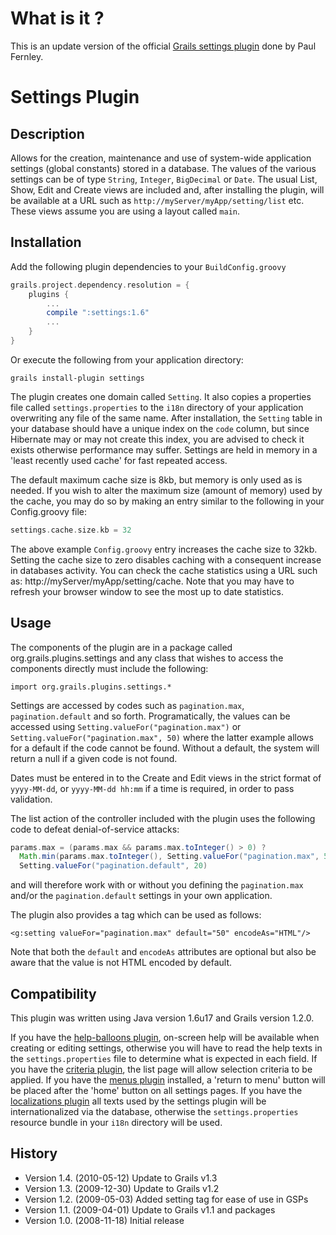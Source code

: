 # What is it ?

This is an update version of the official [Grails settings plugin](http://www.grails.org/plugin/settings) done by Paul Fernley.

# Settings Plugin

## Description

Allows for the creation, maintenance and use of system-wide application settings (global constants) stored in a database.
The values of the various settings can be of type `String`, `Integer`, `BigDecimal` or `Date`.
The usual List, Show, Edit and Create views are included and, after installing the plugin, will be available at a URL such as `http://myServer/myApp/setting/list` etc. 
These views assume you are using a layout called `main`.

## Installation

Add the following plugin dependencies to your `BuildConfig.groovy`
```groovy
grails.project.dependency.resolution = {
    plugins {
        ...
        compile ":settings:1.6"
        ...
    }
}
```

Or execute the following from your application directory:
```
grails install-plugin settings
```


The plugin creates one domain called `Setting`. It also copies a properties file called `settings.properties` to the `i18n` directory of your application overwriting any file of the same name. 
After installation, the `Setting` table in your database should have a unique index on the `code` column, but since Hibernate may or may not create this index, you are advised to check it exists otherwise performance may suffer. 
Settings are held in memory in a 'least recently used cache' for fast repeated access.

The default maximum cache size is 8kb, but memory is only used as is needed. If you wish to alter the maximum size (amount of memory) used by the cache, you may do so by making an entry similar to the following in your Config.groovy file:
```groovy
settings.cache.size.kb = 32
```

The above example `Config.groovy` entry increases the cache size to 32kb. Setting the cache size to zero disables caching with a consequent increase in databases activity. You can check the cache statistics using a URL such as: http://myServer/myApp/setting/cache. Note that you may have to refresh your browser window to see the most up to date statistics.


## Usage

The components of the plugin are in a package called org.grails.plugins.settings and any class that wishes to access the components directly must include the following:
```
import org.grails.plugins.settings.*
```

Settings are accessed by codes such as `pagination.max`, `pagination.default` and so forth. 
Programatically, the values can be accessed using `Setting.valueFor("pagination.max")` or `Setting.valueFor("pagination.max", 50)` where the latter example allows for a default if the code cannot be found. 
Without a default, the system will return a null if a given code is not found.

Dates must be entered in to the Create and Edit views in the strict format of `yyyy-MM-dd`, or `yyyy-MM-dd hh:mm` if a time is required, in order to pass validation.

The list action of the controller included with the plugin uses the following code to defeat denial-of-service attacks:

```groovy
params.max = (params.max && params.max.toInteger() > 0) ?
  Math.min(params.max.toInteger(), Setting.valueFor("pagination.max", 50)) :
  Setting.valueFor("pagination.default", 20)
```

and will therefore work with or without you defining the `pagination.max` and/or the `pagination.default` settings in your own application.

The plugin also provides a tag which can be used as follows:
```gsp
<g:setting valueFor="pagination.max" default="50" encodeAs="HTML"/>
```

Note that both the `default` and `encodeAs` attributes are optional but also be aware that the value is not HTML encoded by default.


## Compatibility

This plugin was written using Java version 1.6u17 and Grails version 1.2.0.

If you have the [help-balloons plugin](http://grails.org/plugin/help-balloons), on-screen help will be available when creating or editing settings, 
otherwise you will have to read the help texts in the `settings.properties` file to determine what is expected in each field. 
If you have the [criteria plugin](http://grails.org/plugin/criteria), the list page will allow selection criteria to be applied. 
If you have the [menus plugin](http://grails.org/plugin/menus) installed, a 'return to menu' button will be placed after the 'home' button on all settings pages. 
If you have the [localizations plugin](http://grails.org/plugin/localizations) all texts used by the settings plugin will be internationalized via the database, 
otherwise the `settings.properties` resource bundle in your `i18n` directory will be used.

## History
* Version 1.4. (2010-05-12) Update to Grails v1.3
* Version 1.3. (2009-12-30) Update to Grails v1.2
* Version 1.2. (2009-05-03) Added setting tag for ease of use in GSPs
* Version 1.1. (2009-04-01) Update to Grails v1.1 and packages
* Version 1.0. (2008-11-18) Initial release